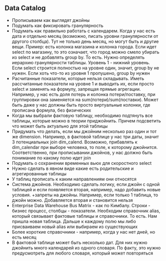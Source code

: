 ## Data Catalog
- Прописываем как выглядят джойны
- Подумать как фиксировать гранулярность
- Подумать как правильно работать с календарем. Когда у нас есть дата и отдельно месяц (возможно, писать уровни гранулярности от другого столбца). Тут не только день месяц, но могут быть и другие вещи. Пример: есть колонка магазина и колонка города. Если идет select по магазину, то это означает, что город можно смело убирать из select и не добавлять group by. То есть. Нужно определять иерархию гранулярности таблицы. Уровень 1 - нижний уровень. Если select строится полностью на уровне один, значит, group by не нужен. Если хоть что-то из уровня 1 пропушено, group by нужен
- Расчитанные показатели, которые нельзя складывать. Иметь рассчитанные показатели на уровне 1 и выводить их, если просто select и заменять на формулу, запрещая прямые агрегации. Например, у нас есть доля потерь и колонка потери/поставку, при группировки она заменяется на sum(потери)/sum(поставки). Может быть даже у нас должны быть просто виртуальные колонки, где прописана формула, без физических
- Когда мы выбрали фактовую таблицу, необходимо подтянуть все таблицы, которые можно в теории приджойнить. Причем подсветить что может быть актуально для этой таблицы
- Придумать что делать, если мы джойним несколько раз один и тот же dimension. Например, в фактовой таблице у нас три даты, значит 3 потенциальных join dim_calend. Возможно, прибавлять к dim_calendar при выборе человека, то поле, к которому джойнится. Соответственно, при прописывании джойнов, у нас должно быть понимание по какому полю идет join
- Подумать о сохранении временных вьюх для скоростного select
- Нужно сделать в явном виде какие есть родительские и агрегированные таблицы
- У таблиц прописать к каким направлениям они относятся
- Система джойнов. Необходимо сделать логику, если джойн с одной таблицей и если появляется вторая, например, надо добавить новые условия. +запреты на джойны. Например, если только 1 таблица, то джойн можно. Добавляется вторая и становится нельзя
- Enterprise Data Warehouse Bus Matrix - как по Кимбалу. Строки - бизнес процесс, столбцы - показатели. Необходим справочник alias, который связывает фактовые таблицы и справочники. То есть. Нам пришла новая таблица. Дальше к каждому полю мы либо присваиваем новый alias или выбираем из существующих
- Более короткие справочники - например, когда у нас нет дней, но есть месяц
- В фактовой таблице может быть несколько дат. Для них нужно джойнить много календарей из одного словаря. По факту, это нужно предусмотреть для любого словаря, который может повторяться
